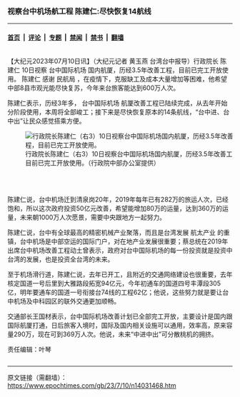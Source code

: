 ### 视察台中机场航工程   陈建仁:尽快恢复14航线

---

#### [首页](../../../..?n14031468) &nbsp;|&nbsp; [评论](../../../../../epoch-comment?n14031468) &nbsp;|&nbsp; [专题](../../../../../epoch-special?n14031468) &nbsp;|&nbsp; [禁闻](../../../../../epoch-news?n14031468) &nbsp;|&nbsp; [禁书](../../../../../books?n14031468) &nbsp;|&nbsp; [翻墙](https://github.com/gfw-breaker/nogfw/blob/master/README.md?n14031468)


<div class="column" id="artbody" itemprop="articleBody">
 <!-- article content begin -->
 <p>
  【大纪元2023年07月10日讯】（大纪元记者
  <span class="author_box_01">
   黄玉燕
  </span>
  台湾台中报导）行政院长
  <ok href="https://www.epochtimes.com/gb/tag/%E9%99%88%E5%BB%BA%E4%BB%81.html">
   陈建仁
  </ok>
  10日视察
  <ok href="https://www.epochtimes.com/gb/tag/%E5%8F%B0%E4%B8%AD%E5%9B%BD%E9%99%85%E6%9C%BA%E5%9C%BA.html">
   台中国际机场
  </ok>
  国内航厦，历经3.5年改善工程，目前已完工开放使用。
  <ok href="https://www.epochtimes.com/gb/tag/%E9%99%88%E5%BB%BA%E4%BB%81.html">
   陈建仁
  </ok>
  感谢
  <ok href="https://www.epochtimes.com/gb/tag/%E6%B0%91%E8%88%AA%E5%B1%80.html">
   民航局
  </ok>
  ，在疫情下，克服缺工及成本大量增加等困难，他希望中部8县市观光能尽快复苏，今年来台旅客能达到600万人次。
 </p>
 <p>
  陈建仁表示，历经3年多，
  <ok href="https://www.epochtimes.com/gb/tag/%E5%8F%B0%E4%B8%AD%E5%9B%BD%E9%99%85%E6%9C%BA%E5%9C%BA.html">
   台中国际机场
  </ok>
  航厦改善工程已陆续完成，从去年开始分阶段使用，本周将全部峻工；接下来是尽快恢复原本的14条航线，“台中进、台中出”让民众感觉搭乘方便。
 </p>
 <figure aria-describedby="caption-14031469" class="wp-caption aligncenter" id="14031469" style="width: 500px">
  <ok href=" https://i.epochtimes.com/assets/uploads/2023/07/id14031469-623644-450x300.jpg" rel="noreferrer noopener" target="_blank">
   <img alt="行政院长陈建仁（右3）10日视察台中国际机场国内航厦，历经3.5年改善工程，目前已完工开放使用。" src="https://i.epochtimes.com/assets/uploads/2023/07/id14031469-623644-450x300.jpg"/>
  </ok>
  <br/><figcaption class="wp-caption-text" id="caption-14031469">
   行政院长陈建仁（右3）10日视察台中国际机场国内航厦，历经3.5年改善工程，目前已完工开放使用。（行政院中部办公室提供）
  </figcaption><br/>
 </figure><br/>
 <p>
  陈建仁说，台中机场迁到清泉岗20年，2019年每年已有282万的旅运人次，已经饱和，所以这次政府投资50亿元改善，希望能增加80万的运量，达到360万的运量，未来朝1000万人次愿景，需要中央跟地方一起努力。
 </p>
 <p>
  陈建仁说，台中有全球最高的精密机械产业聚落，而且是台湾发展
  <ok href="https://www.epochtimes.com/gb/tag/%E8%88%AA%E5%A4%AA%E4%BA%A7%E4%B8%9A.html">
   航太产业
  </ok>
  的重镇，台中机场是中部空运的国际门户，对在地产业发展很重要；蔡总统在2019年出席台中机场改善工程动土曾表示，政府对台中国际机场的每一份投资就是投资中台湾的发展，也是投资全台湾的未来。
 </p>
 <p>
  至于机场滑行道，陈建仁说，去年已开工，且附近的交通网络建设也很重要，去年核定国道一号后里到大雅路段拓宽94亿元，今年初通车的国道四号丰潭段305亿，明年要通车的国道一号衔接台74线的工程62亿；他说，这些努力就是要让台中机场及中科园区的联外交通更加顺畅。
 </p>
 <p>
  交通部长王国材表示，台中国际机场改善计划已全部完工开放，主要设计是国内跟国际航厦打通，日后旅客入境时，国际及国内相关设施可以通用，效率高，原来容量290万，现在可到369万人次。他说，未来“中进中出”可分散桃机的拥挤。
 </p>
 <p>
  责任编辑：叶琴
 </p>
 <!-- article content end -->
</div>


<img src='http://gfw-breaker.win/epoch-news/pages/ncid1349361/n14031468.md' width='0px' height='0px'/>

---

原文链接（需翻墙）：https://www.epochtimes.com/gb/23/7/10/n14031468.htm